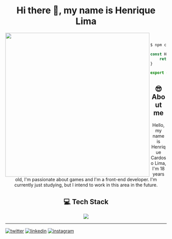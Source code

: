 
<h1 align="center">Hi there 👋, my name is Henrique Lima</h1>

<img align="left" width="450px" src="https://static.wikia.nocookie.net/hollowknight/images/f/ff/Cornifer.png/revision/latest?cb=20170330135557">

<br>

```bash
$ npm create vite@latest
```

```javascript
const Hello = () => {
    return <p>Hello world!</p>;
}

export default Hello;
```

<h2 align="center">😎 About me</h2>
<p align="center">Hello, my name is Henrique Cardoso Lima, I'm 18 years old, I'm passionate about games and I'm a front-end developer. I'm currently just studying, but I intend to work in this area in the future.</p>


<h2 align="center">💻 Tech Stack</h2>
<div align="center">
    <a href='https://skillicons.dev'><img src="https://skillicons.dev/icons?i=html,css,js,ts,nodejs,react,nextjs,vite,angular,tailwind,mongo,prisma,mysql,github,git,githubactions,vscode,figma&perline=9"></a>
</div>

<hr>

[![twitter](https://img.shields.io/badge/-Twitter-1DA1F2?style=for-the-badge&logo=twitter&logoColor=white)](https://twitter.com/darkinni)
[![linkedin](https://img.shields.io/badge/-Linkedin-0A66C2?style=for-the-badge&logo=linkedin&logoColor=white)](https://www.linkedin.com/in/henrique-lima-c/)
[![instagram](https://img.shields.io/badge/-Instagram-E4405F?style=for-the-badge&logo=instagram&logoColor=white)](https://www.instagram.com/darkinnii/)
